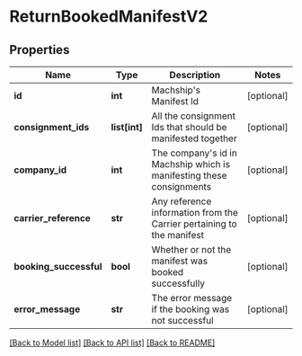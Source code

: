 # ReturnBookedManifestV2

## Properties
Name | Type | Description | Notes
------------ | ------------- | ------------- | -------------
**id** | **int** | Machship&#x27;s Manifest Id | [optional] 
**consignment_ids** | **list[int]** | All the consignment Ids that should be manifested together | [optional] 
**company_id** | **int** | The company&#x27;s id in Machship which is manifesting these consignments | [optional] 
**carrier_reference** | **str** | Any reference information from the Carrier pertaining to the manifest | [optional] 
**booking_successful** | **bool** | Whether or not the manifest was booked successfully | [optional] 
**error_message** | **str** | The error message if the booking was not successful | [optional] 

[[Back to Model list]](../README.md#documentation-for-models) [[Back to API list]](../README.md#documentation-for-api-endpoints) [[Back to README]](../README.md)

